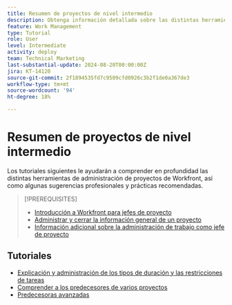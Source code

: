 ```yaml
---
title: Resumen de proyectos de nivel intermedio
description: Obtenga información detallada sobre las distintas herramientas de administración de proyectos de Workfront, así como consejos y prácticas recomendadas de los profesionales.
feature: Work Management
type: Tutorial
role: User
level: Intermediate
activity: deploy
team: Technical Marketing
last-substantial-update: 2024-08-20T00:00:00Z
jira: KT-14120
source-git-commit: 2f1894535fd7c9509cfd0926c3b2f1de0a367de3
workflow-type: tm+mt
source-wordcount: '94'
ht-degree: 18%

---
```



# Resumen de proyectos de nivel intermedio

Los tutoriales siguientes le ayudarán a comprender en profundidad las distintas herramientas de administración de proyectos de Workfront, así como algunas sugerencias profesionales y prácticas recomendadas.

>[!PREREQUISITES]
>
>* [Introducción a Workfront para jefes de proyecto](https://experienceleague.adobe.com/?recommended=Workfront-U-1-2022.1.planners)
>* [Administrar y cerrar la información general de un proyecto](https://experienceleague.adobe.com/?recommended=Workfront-U-1-2022.2.planners)
>* [Información adicional sobre la administración de trabajo como jefe de proyecto](https://experienceleague.adobe.com/?recommended=Workfront-U-1-2022.3.planners)

## Tutoriales

* [Explicación y administración de los tipos de duración y las restricciones de tareas](/help/manage-work/intermediate-projects/understand-and-manage-duration-types-and-task-constraints.md)
* [Comprender a los predecesores de varios proyectos](/help/manage-work/intermediate-projects/understand-cross-project-predecessors.md)
* [Predecesoras avanzadas](/help/manage-work/intermediate-projects/advanced-predecessors.md)
